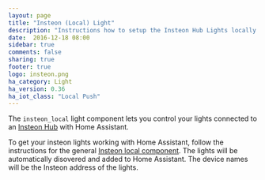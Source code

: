 ```yaml
---
layout: page
title: "Insteon (Local) Light"
description: "Instructions how to setup the Insteon Hub Lights locally within Home Assistant."
date:  2016-12-18 08:00
sidebar: true
comments: false
sharing: true
footer: true
logo: insteon.png
ha_category: Light
ha_version: 0.36
ha_iot_class: "Local Push"
---
```


The `insteon_local` light component lets you control your lights connected to an [Insteon Hub](http://www.insteon.com/insteon-hub/) with Home Assistant.

To get your insteon lights working with Home Assistant, follow the instructions for the general [Insteon local component](/components/insteon_local/). The lights will be automatically disovered and added to Home Assistant. The device names will be the Insteon address of the lights.
